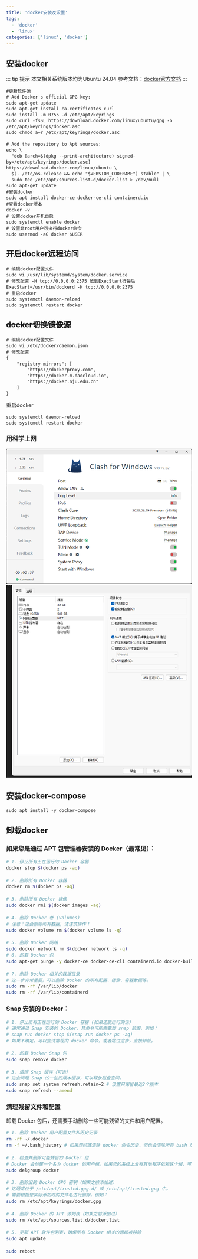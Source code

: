 ```yaml
---
title: 'docker安装及设置'
tags:
  - 'docker'
  - 'linux'
categories: ['linux', 'docker']
---
```


## 安装docker

::: tip 提示
本文相关系统版本均为Ubuntu 24.04 参考文档：[docker官方文档](https://docs.docker.com/engine/install/ubuntu/)
:::

```shell
#更新软件源
# Add Docker's official GPG key:
sudo apt-get update
sudo apt-get install ca-certificates curl
sudo install -m 0755 -d /etc/apt/keyrings
sudo curl -fsSL https://download.docker.com/linux/ubuntu/gpg -o /etc/apt/keyrings/docker.asc
sudo chmod a+r /etc/apt/keyrings/docker.asc

# Add the repository to Apt sources:
echo \
  "deb [arch=$(dpkg --print-architecture) signed-by=/etc/apt/keyrings/docker.asc] https://download.docker.com/linux/ubuntu \
  $(. /etc/os-release && echo "$VERSION_CODENAME") stable" | \
  sudo tee /etc/apt/sources.list.d/docker.list > /dev/null
sudo apt-get update
#安装docker
sudo apt install docker-ce docker-ce-cli containerd.io
#查看docker版本
docker -v
# 设置docker开机自启
sudo systemctl enable docker
# 设置非root用户可执行docker命令
sudo usermod -aG docker $USER
```

## 开启docker远程访问

```shell
# 编辑docker配置文件
sudo vi /usr/lib/systemd/system/docker.service
# 修改配置 -H tcp://0.0.0.0:2375 放到ExecStart行最后
ExecStart=/usr/bin/dockerd -H tcp://0.0.0.0:2375
# 重启docker
sudo systemctl daemon-reload
sudo systemctl restart docker
```

## ~~docker切换镜像源~~
    
```shell
# 编辑docker配置文件
sudo vi /etc/docker/daemon.json
# 修改配置
{
    "registry-mirrors": [
        "https://dockerproxy.com",
        "https://docker.m.daocloud.io",
        "https://docker.nju.edu.cn"
    ]
}

```
重启docker
```shell
sudo systemctl daemon-reload
sudo systemctl restart docker
```

### 用科学上网
![docker使用clash配置](./assets/01.docker安装-1732631433983.png)
![vmware配置](./assets/01.docker安装-1732631484847.png)

## 安装docker-compose

```shell
sudo apt install -y docker-compose
```


## 卸载docker

### 如果您是通过 APT 包管理器安装的 Docker（最常见）：

```bash
# 1. 停止所有正在运行的 Docker 容器
docker stop $(docker ps -aq)

# 2. 删除所有 Docker 容器
docker rm $(docker ps -aq)

# 3. 删除所有 Docker 镜像
sudo docker rmi $(docker images -aq)

# 4. 删除 Docker 卷 (Volumes)
# 注意：这会删除所有数据，请谨慎操作！
sudo docker volume rm $(docker volume ls -q)

# 5. 删除 Docker 网络
sudo docker network rm $(docker network ls -q)
# 6. 卸载 Docker 包
sudo apt-get purge -y docker-ce docker-ce-cli containerd.io docker-buildx-plugin docker-compose-plugin docker-ce-rootless-extras

# 7. 删除 Docker 相关的数据目录
# 这一步非常重要，可以删除 Docker 的所有配置、镜像、容器数据等。
sudo rm -rf /var/lib/docker
sudo rm -rf /var/lib/containerd
```

###  Snap 安装的 Docker：

```bash
# 1. 停止所有正在运行的 Docker 容器 (如果还能运行的话)
# 通常通过 Snap 安装的 Docker，其命令可能需要加 snap 前缀，例如：
# snap run docker stop $(snap run docker ps -aq)
# 如果不确定，可以尝试常规的 docker 命令，或者跳过这步，直接卸载。

# 2. 卸载 Docker Snap 包
sudo snap remove docker

# 3. 清理 Snap 缓存（可选）
# 这会清理 Snap 的一些旧版本缓存，可以释放磁盘空间。
sudo snap set system refresh.retain=2 # 设置只保留最近2个版本
sudo snap refresh --amend
```


###  清理残留文件和配置

卸载 Docker 包后，还需要手动删除一些可能残留的文件和用户配置。

```bash
# 1. 删除 Docker 用户配置文件和历史记录
rm -rf ~/.docker
rm -f ~/.bash_history # 如果想彻底清除 docker 命令历史，但也会清除所有 bash 历史

# 2. 检查并删除可能残留的 Docker 组
# Docker 会创建一个名为 docker 的用户组。如果您的系统上没有其他程序依赖这个组，可以删除它。
sudo delgroup docker

# 3. 删除旧的 Docker GPG 密钥（如果之前添加过）
# 这通常位于 /etc/apt/trusted.gpg.d/ 或 /etc/apt/trusted.gpg 中。
# 需要根据您实际添加时的文件名进行删除，例如：
sudo rm /etc/apt/keyrings/docker.gpg

# 4. 删除 Docker 的 APT 源列表（如果之前添加过）
sudo rm /etc/apt/sources.list.d/docker.list

# 5. 更新 APT 软件包列表，确保所有 Docker 相关的源都被移除
sudo apt update

sudo reboot
```
